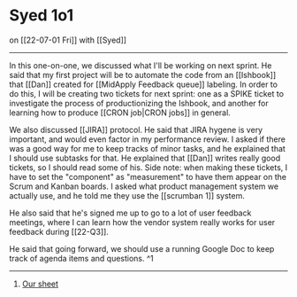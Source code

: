 # Syed 1o1
on [[22-07-01 Fri]]
with [[Syed]]

---
In this one-on-one, we discussed what I'll be working on next sprint. He said that my first project will be to automate the code from an [[Ishbook]] that [[Dan]] created for [[MidApply Feedback queue]] labeling. In order to do this, I will be creating two tickets for next sprint: one as a SPIKE ticket to investigate the process of productionizing the Ishbook, and another for learning how to produce [[CRON job|CRON jobs]] in general. 

We also discussed [[JIRA]] protocol. He said that JIRA hygene is very important, and would even factor in my performance review. I asked if there was a good way for me to keep tracks of minor tasks, and he explained that I should use subtasks for that. He explained that [[Dan]] writes really good tickets, so I should read some of his. Side note: when making these tickets, I have to set the "component" as "measurement" to have them appear on the Scrum and Kanban boards. I asked what product management system we actually use, and he told me they use the [[scrumban 1]] system.  

He also said that he's signed me up to go to a lot of user feedback meetings, where I can learn how the vendor system really works for user feedback during [[22-Q3]]. 

He said that going forward, we should use a running Google Doc to keep track of agenda items and questions. ^1

---
1. [Our sheet](https://docs.google.com/document/d/1QRwb62-m87UnrCY36HyqNDny2q0ACidA3RrsoFqBdlU/edit)